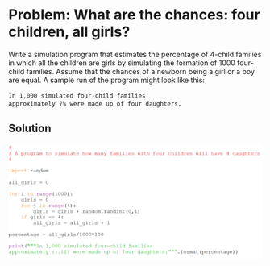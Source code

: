 # Problem: What are the chances: four children, all girls?

Write a simulation program that estimates the percentage of 4-child families in which all the children are girls by simulating the formation of 1000 four-child families. Assume that the chances of a newborn being a girl or a boy are equal. A sample run of the program might look like this:

    In 1,000 simulated four-child families
    approximately 7% were made up of four daughters.

## Solution

![](25_all_girls.py.png)

